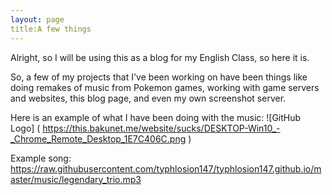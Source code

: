```yaml
---
layout: page
title:A few things
---
```


Alright, so I will be using this as a blog for my English Class,  so here it is.


So, a few of my projects that I've been working on have been things like doing remakes of music from Pokemon games, working with game servers and websites, this blog page, and even my own screenshot server.

 Here is an example of what I have been doing with the music: 
 ![GitHub Logo] ( https://this.bakunet.me/website/sucks/DESKTOP-Win10_-_Chrome_Remote_Desktop_1E7C406C.png )

 Example song: https://raw.githubusercontent.com/typhlosion147/typhlosion147.github.io/master/music/legendary_trio.mp3
